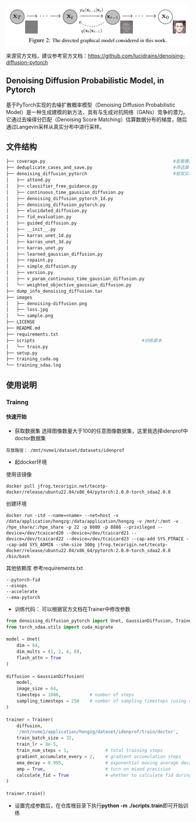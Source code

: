 <img src="./images/denoising-diffusion.png" width="500px"></img>

来源官方文档，建议参考官方文档：https://github.com/lucidrains/denoising-diffusion-pytorch

## Denoising Diffusion Probabilistic Model, in Pytorch

基于PyTorch实现的去噪扩散概率模型（Denoising Diffusion Probabilistic Model）是一种生成建模的新方法，具有与生成对抗网络（GANs）竞争的潜力。它通过去噪得分匹配（Denoising Score Matching）估算数据分布的梯度，随后通过Langevin采样从真实分布中进行采样。

## 文件结构
```bash
├── coverage.py                                                 #查看覆盖率
├── deduplicate_cases_and_save.py                               #筛选算子用的
├── denoising_diffusion_pytorch                                 #框架实现目录
│   ├── attend.py
│   ├── classifier_free_guidance.py
│   ├── continuous_time_gaussian_diffusion.py
│   ├── denoising_diffusion_pytorch_1d.py
│   ├── denoising_diffusion_pytorch.py
│   ├── elucidated_diffusion.py
│   ├── fid_evaluation.py
│   ├── guided_diffusion.py
│   ├── __init__.py
│   ├── karras_unet_1d.py
│   ├── karras_unet_3d.py
│   ├── karras_unet.py
│   ├── learned_gaussian_diffusion.py
│   ├── repaint.py
│   ├── simple_diffusion.py
│   ├── version.py
│   ├── v_param_continuous_time_gaussian_diffusion.py
│   └── weighted_objective_gaussian_diffusion.py
├── dump_info_denoising_diffusion.tar         
├── images
│   ├── denoising-diffusion.png                  
│   ├── loss.jpg
│   └── sample.png
├── LICENSE
├── README.md
├── requirements.txt
├── scripts                                         #训练脚本
│   └── train.py
├── setup.py
├── training_cuda.og
└── training_sdaa.log
```

## 使用说明

### Trainng

#### 快速开始
* 获取数据集
选择图像数量大于100的任意图像数据集，这里我选择idenprof中doctor数据集
```
存放路径： /mnt/nvme1/dataset/datasets/idenprof
```
* 起docker环境

使用该镜像
```
docker pull jfrog.tecorigin.net/tecotp-docker/release/ubuntu22.04/x86_64/pytorch:2.0.0-torch_sdaa2.0.0
```
创建环境
```
docker run -itd --name=<name> --net=host -v /data/application/hongzg:/data/application/hongzg -v /mnt/:/mnt -v /hpe_share/:/hpe_share -p 22 -p 8080 -p 8888 --privileged --device=/dev/tcaicard20 --device=/dev/tcaicard21 --device=/dev/tcaicard22 --device=/dev/tcaicard23 --cap-add SYS_PTRACE --cap-add SYS_ADMIN --shm-size 300g jfrog.tecorigin.net/tecotp-docker/release/ubuntu22.04/x86_64/pytorch:2.0.0-torch_sdaa2.0.0 /bin/bash
```
其他依赖库 参考requirements.txt
```
--pytorch-fid
--einops
--accelerate
--ema-pytorch
```
* 训练代码：
可以根据官方文档在Trainer中修改参数
```python
from denoising_diffusion_pytorch import Unet, GaussianDiffusion, Trainer
from torch_sdaa.utils import cuda_migrate

model = Unet(
    dim = 64,
    dim_mults = (1, 2, 4, 8),
    flash_attn = True
)

diffusion = GaussianDiffusion(
    model,
    image_size = 64,
    timesteps = 1000,           # number of steps
    sampling_timesteps = 250    # number of sampling timesteps (using ddim for faster inference [see citation for ddim paper])
)

trainer = Trainer(
    diffusion,
    '/mnt/nvme1/application/hongzg/dataset/idenprof/train/doctor',
    train_batch_size = 32,
    train_lr = 8e-5,
    train_num_steps = 1,              # total training steps
    gradient_accumulate_every = 2,    # gradient accumulation steps
    ema_decay = 0.995,                # exponential moving average decay
    amp = True,                       # turn on mixed precision
    calculate_fid = True              # whether to calculate fid during training
)

trainer.train()
```
* 设置完成参数后，在仓库根目录下执行**python -m ./scripts.train**即可开始训练
